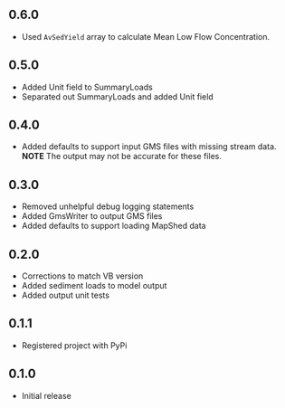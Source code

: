 ## 0.6.0

 - Used `AvSedYield` array to calculate Mean Low Flow Concentration.

## 0.5.0

- Added Unit field to SummaryLoads
- Separated out SummaryLoads and added Unit field

## 0.4.0

 - Added defaults to support input GMS files with missing stream data.
   **NOTE** The output may not be accurate for these files.

## 0.3.0

 - Removed unhelpful debug logging statements
 - Added GmsWriter to output GMS files
 - Added defaults to support loading MapShed data

## 0.2.0

 - Corrections to match VB version
 - Added sediment loads to model output
 - Added output unit tests

## 0.1.1

 - Registered project with PyPi

## 0.1.0

- Initial release
